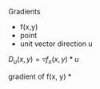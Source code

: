 

Gradients
- f(x,y)
- point
- unit vector direction u


$D_{u}(x, y) = \triangledown f_{x}(x, y) * u$


gradient of f(x, y) *  